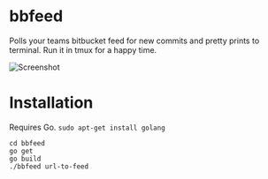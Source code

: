 bbfeed
======

Polls your teams bitbucket feed for new commits and pretty prints to terminal. Run it in tmux for a happy time.

![Screenshot](http://i.imgur.com/v0h3gKy.png)

# Installation

Requires Go. `sudo apt-get install golang`

```
cd bbfeed
go get
go build
./bbfeed url-to-feed
```
